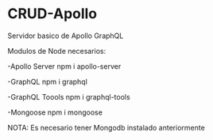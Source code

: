 # CRUD-Apollo
Servidor basico de Apollo GraphQL

Modulos de Node necesarios:

-Apollo Server
npm i apollo-server

-GraphQL
npm i graphql

-GraphQL Toools
npm i graphql-tools

-Mongoose
npm i mongoose

NOTA: Es necesario tener Mongodb instalado anteriormente
